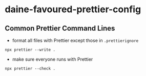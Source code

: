 # daine-favoured-prettier-config

## Common Prettier Command Lines

- format all files with Prettier except those in `.prettierignore`

`npx prettier --write .`

- make sure everyone runs with Prettier

`npx prettier --check .`
